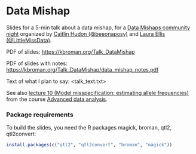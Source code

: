 # Data Mishap

Slides for a 5-min talk about a data mishap, for a
[Data Mishaps community night](https://datamishapsnight.com/)
organized by [Caitlin Hudon (@beeonaposy)](https://twitter.com/beeonaposy)
and [Laura Ellis (@LittleMissData)](https://twitter.com/LittleMissData).

PDF of slides: <https://kbroman.org/Talk_DataMishap>

PDF of slides with notes: <https://kbroman.org/Talk_DataMishap/data_mishap_notes.pdf>

Text of what I plan to say: <talk_text.txt>

See also [lecture 10 (Model misspecification: estimating allele frequencies)](https://kbroman.org/AdvData/10_allelefreq_notes.pdf)
from the course [Advanced data analysis](https://kbroman.org/AdvData/).


### Package requirements

To build the slides, you need the R packages magick, broman, qtl2,
qtl2convert:

```r
install.packages(c("qtl2", "qtl2convert", "broman", "magick"))
```
